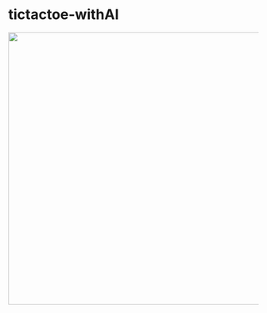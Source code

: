 # tictactoe-withAI

<img src="https://thumbs.gfycat.com/NeglectedSolidClingfish-size_restricted.gif" width="900" height="550" />
